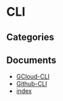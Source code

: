# CLI

## Categories


## Documents
- [GCloud-CLI](GCloud-CLI.md)
- [Github-CLI](Github-CLI.md)
- [index](index.md)